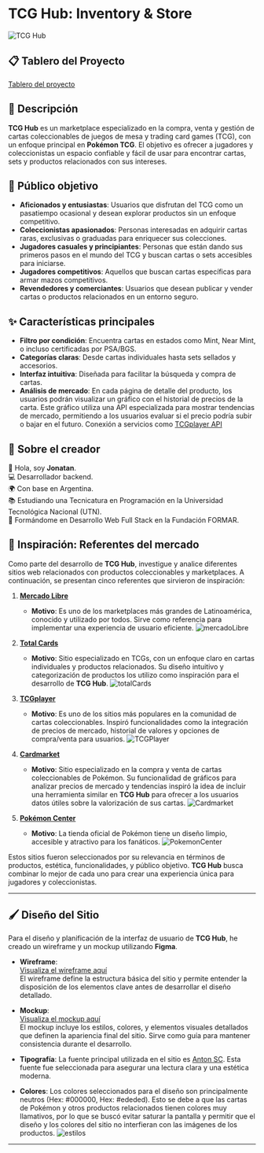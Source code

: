 # TCG Hub: Inventory & Store

![TCG Hub](/uxiu/Inspiracion/TCGHUbportada.png "TCG Hub")

## 📋 Tablero del Proyecto

[Tablero del proyecto](https://github.com/users/unDEVtaker/projects/5)

## 📖 Descripción

**TCG Hub** es un marketplace especializado en la compra, venta y gestión de cartas coleccionables de juegos de mesa y trading card games (TCG), con un enfoque principal en **Pokémon TCG**. 
El objetivo es ofrecer a jugadores y coleccionistas un espacio confiable y fácil de usar para encontrar cartas, sets y productos relacionados con sus intereses.

## 🎯 Público objetivo

- **Aficionados y entusiastas**: Usuarios que disfrutan del TCG como un pasatiempo ocasional y desean explorar productos sin un enfoque competitivo.
- **Coleccionistas apasionados**: Personas interesadas en adquirir cartas raras, exclusivas o graduadas para enriquecer sus colecciones.
- **Jugadores casuales y principiantes**: Personas que están dando sus primeros pasos en el mundo del TCG y buscan cartas o sets accesibles para iniciarse.
- **Jugadores competitivos**: Aquellos que buscan cartas específicas para armar mazos competitivos.
- **Revendedores y comerciantes**: Usuarios que desean publicar y vender cartas o productos relacionados en un entorno seguro.  

## ✨ Características principales

- **Filtro por condición**: Encuentra cartas en estados como Mint, Near Mint, o incluso certificadas por PSA/BGS.  
- **Categorías claras**: Desde cartas individuales hasta sets sellados y accesorios.  
- **Interfaz intuitiva**: Diseñada para facilitar la búsqueda y compra de cartas.  
- **Análisis de mercado**: En cada página de detalle del producto, los usuarios podrán visualizar un gráfico con el historial de precios de la carta. Este gráfico utiliza una API especializada para mostrar tendencias de mercado, permitiendo a los usuarios evaluar si el precio podría subir o bajar en el futuro. Conexión a servicios como [TCGplayer API](https://www.apitcg.com/)

## 👤 Sobre el creador

👋 Hola, soy **Jonatan**.  
💻 Desarrollador backend.  
🌍 Con base en Argentina.  
📚 Estudiando una Tecnicatura en Programación en la Universidad Tecnológica Nacional (UTN).  
📖 Formándome en Desarrollo Web Full Stack en la Fundación FORMAR.

## 🌟 Inspiración: Referentes del mercado

Como parte del desarrollo de **TCG Hub**, investigue y analice diferentes sitios web relacionados con productos coleccionables y marketplaces.
A continuación, se presentan cinco referentes  que sirvieron de inspiración:

1. **[Mercado Libre](https://www.mercadolibre.com.ar/)**  
   - **Motivo**: Es uno de los marketplaces más grandes de Latinoamérica, conocido y utilizado por todos. Sirve como referencia para implementar una experiencia de usuario eficiente.
   ![mercadoLibre](/uxiu/Inspiracion/ML.png "MercadoLibre")

2. **[Total Cards](https://totalcards.net/)**  
   - **Motivo**: Sitio especializado en TCGs, con un enfoque claro en cartas individuales y productos relacionados. Su diseño intuitivo y categorización de productos los utilizo como inspiración para el desarrollo de **TCG Hub**.
    ![totalCards](/uxiu/Inspiracion/TotalCards.png "TotalCards")

3. **[TCGplayer](https://www.tcgplayer.com/)**  
   - **Motivo**: Es uno de los sitios más populares en la comunidad de cartas coleccionables. Inspiró funcionalidades como la integración de precios de mercado, historial de valores y opciones de compra/venta para usuarios.
    ![TCGPlayer](/uxiu/Inspiracion/TCGPlayers.png "TCG Players")

4. **[Cardmarket](https://www.cardmarket.com/es/Pokemon)**  
   - **Motivo**: Sitio especializado en la compra y venta de cartas coleccionables de Pokémon. Su funcionalidad de gráficos para analizar precios de mercado y tendencias inspiró la idea de incluir una herramienta similar en **TCG Hub** para ofrecer a los usuarios datos útiles sobre la valorización de sus cartas.
   ![Cardmarket](/uxiu/Inspiracion/CardMarket.png "Carmarket")

5. **[Pokémon Center](https://www.pokemoncenter.com/)**  
   - **Motivo**: La tienda oficial de Pokémon tiene un diseño limpio, accesible y atractivo para los fanáticos.
   ![PokemonCenter](/uxiu/Inspiracion/pokemonCenter.png "PokemonCenter")

Estos sitios fueron seleccionados por su relevancia en términos de productos, estética, funcionalidades, y público objetivo.
**TCG Hub** busca combinar lo mejor de cada uno para crear una experiencia única para jugadores y coleccionistas.

---

## 🖌 Diseño del Sitio

Para el diseño y planificación de la interfaz de usuario de **TCG Hub**, he creado un wireframe y un mockup utilizando **Figma**. 

- **Wireframe**:  
  [Visualiza el wireframe aquí](https://www.figma.com/design/e1qgiJAf7XDs0RHM8eHJ6e/TCG-Hub?node-id=234-295&t=OE0m9rAer90CP1ZC-1)  
  El wireframe define la estructura básica del sitio y permite entender la disposición de los elementos clave antes de desarrollar el diseño detallado.

- **Mockup**:  
  [Visualiza el mockup aquí](https://www.figma.com/design/e1qgiJAf7XDs0RHM8eHJ6e/TCG-Hub?node-id=0-1&t=DamcoFGHcnCwnFY3-1)  
  El mockup incluye los estilos, colores, y elementos visuales detallados que definen la apariencia final del sitio. Sirve como guía para mantener consistencia durante el desarrollo.

- **Tipografía**: La fuente principal utilizada en el sitio es [Anton SC](https://fonts.google.com/specimen/Anton+SC). Esta fuente fue seleccionada para asegurar una lectura clara y una estética moderna.

- **Colores**: Los colores seleccionados para el diseño son principalmente neutros (Hex: #000000, Hex: #ededed). Esto se debe a que las cartas de Pokémon y otros productos relacionados tienen colores muy llamativos, por lo que se buscó evitar saturar la pantalla y permitir que el diseño y los colores del sitio no interfieran con las imágenes de los productos.
![estilos](/uxiu/estilos.png "estilos")
---
